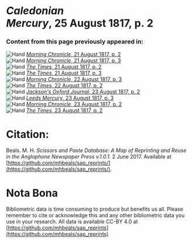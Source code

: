 # *Caledonian Mercury*, 25 August 1817, p. 2  
  
### Content from this page previously appeared in:  
![Hand](http://scissorsandpaste.net/wp-content/uploads/2017/06/smallhandpointer.png) [*Morning Chronicle*, 21 August 1817, p. 2](https://mhbeals.github.io/sap_html/Morning-Chronicle/Morning-Chronicle-21-August-1817-p-2)  
![Hand](http://scissorsandpaste.net/wp-content/uploads/2017/06/smallhandpointer.png) [*Morning Chronicle*, 21 August 1817, p. 3](https://mhbeals.github.io/sap_html/Morning-Chronicle/Morning-Chronicle-21-August-1817-p-3)  
![Hand](http://scissorsandpaste.net/wp-content/uploads/2017/06/smallhandpointer.png) [*The Times*, 21 August 1817, p. 2](https://mhbeals.github.io/sap_html/The-Times/The-Times-21-August-1817-p-2)  
![Hand](http://scissorsandpaste.net/wp-content/uploads/2017/06/smallhandpointer.png) [*The Times*, 21 August 1817, p. 3](https://mhbeals.github.io/sap_html/The-Times/The-Times-21-August-1817-p-3)  
![Hand](http://scissorsandpaste.net/wp-content/uploads/2017/06/smallhandpointer.png) [*Morning Chronicle*, 22 August 1817, p. 3](https://mhbeals.github.io/sap_html/Morning-Chronicle/Morning-Chronicle-22-August-1817-p-3)  
![Hand](http://scissorsandpaste.net/wp-content/uploads/2017/06/smallhandpointer.png) [*The Times*, 22 August 1817, p. 2](https://mhbeals.github.io/sap_html/The-Times/The-Times-22-August-1817-p-2)  
![Hand](http://scissorsandpaste.net/wp-content/uploads/2017/06/smallhandpointer.png) [*Jackson's Oxford Journal*, 23 August 1817, p. 2](https://mhbeals.github.io/sap_html/Jackson's-Oxford-Journal/Jackson's-Oxford-Journal-23-August-1817-p-2)  
![Hand](http://scissorsandpaste.net/wp-content/uploads/2017/06/smallhandpointer.png) [*Leeds Mercury*, 23 August 1817, p. 3](https://mhbeals.github.io/sap_html/Leeds-Mercury/Leeds-Mercury-23-August-1817-p-3)  
![Hand](http://scissorsandpaste.net/wp-content/uploads/2017/06/smallhandpointer.png) [*Morning Chronicle*, 23 August 1817, p. 2](https://mhbeals.github.io/sap_html/Morning-Chronicle/Morning-Chronicle-23-August-1817-p-2)  
![Hand](http://scissorsandpaste.net/wp-content/uploads/2017/06/smallhandpointer.png) [*The Times*, 23 August 1817, p. 2](https://mhbeals.github.io/sap_html/The-Times/The-Times-23-August-1817-p-2)  


# Citation: 

Beals. M. H. *Scissors and Paste Database: A Map of Reprinting and Reuse in the Anglophone Newspaper Press v.1.0.1.* 2 June 2017. Available at [https://github.com/mhbeals/sap_reprints/](https://github.com/mhbeals/sap_reprints/). 

# Nota Bona

Bibliometric data is time consuming to produce but benefits us all. Please remember to cite or acknowledge this and any other bibliometric data you use in your research. All data is available CC-BY 4.0 at [https://github.com/mhbeals/sap_reprints](https://github.com/mhbeals/sap_reprints)